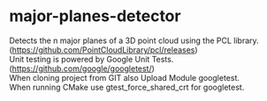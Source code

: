 # major-planes-detector
Detects the n major planes of a 3D point cloud using the PCL library. (https://github.com/PointCloudLibrary/pcl/releases)<br />
Unit testing is powered by Google Unit Tests. (https://github.com/google/googletest/)<br />
When cloning project from GIT also Upload Module googletest.<br />
When running CMake use gtest_force_shared_crt for googletest.<br />
